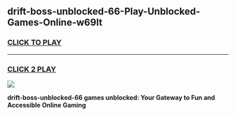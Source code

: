 
## drift-boss-unblocked-66-Play-Unblocked-Games-Online-w69lt
<h3>
<a href="https://premium76.site?title=drift-boss-unblocked-66&ref=25A">CLICK TO PLAY</a></h3>
<hr>

<h3>
<a href="https://premium76.site?title=drift-boss-unblocked-66&ref=25A">CLICK 2 PLAY</a>
  
</h3>

<a href="https://premium76.site?title=drift-boss-unblocked-66&ref=25A"><img src="https://clearcache.store/games.png"></a>


**drift-boss-unblocked-66 games unblocked: Your Gateway to Fun and Accessible Online Gaming**
